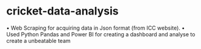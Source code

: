 # cricket-data-analysis
•	Web Scraping for acquiring data in Json format (from ICC website).
•	Used Python Pandas and Power BI for creating a dashboard and analyse to create a unbeatable team
